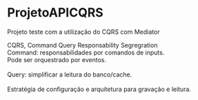 # ProjetoAPICQRS
Projeto teste com a utilização do CQRS com Mediator

CQRS, Command Query Responsability Segregration
<br>
Command: responsabilidades por comandos de inputs.
<br>
Pode ser orquestrado por eventos.
<br>
<br>
Query: simplificar a leitura do banco/cache.
<br>
<br>
Estratégia de configuração e arquitetura para gravação e leitura.
